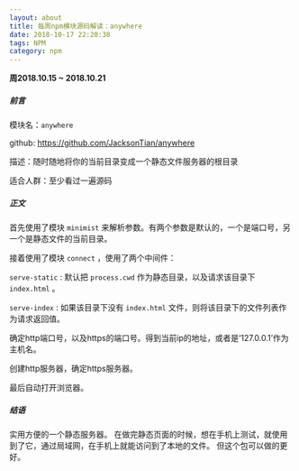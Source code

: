 ```yaml
---
layout: about
title: 每周npm模块源码解读：anywhere
date: 2018-10-17 22:20:38
tags: NPM
category: npm
---
```


**周2018.10.15 ~ 2018.10.21**

##### 前言

模块名：`anywhere`

github: https://github.com/JacksonTian/anywhere

描述：随时随地将你的当前目录变成一个静态文件服务器的根目录

适合人群：至少看过一遍源码

<!-- more -->

##### 正文
 
首先使用了模块 `minimist` 来解析参数。有两个参数是默认的，一个是端口号，另一个是静态文件的当前目录。

接着使用了模块 `connect` ，使用了两个中间件：

`serve-static` : 默认把 `process.cwd` 作为静态目录，以及请求该目录下 `index.html` 。

`serve-index` : 如果该目录下没有 `index.html` 文件，则将该目录下的文件列表作为请求返回值。

确定http端口号，以及https的端口号。得到当前ip的地址，或者是‘127.0.0.1’作为主机名。

创建http服务器，确定https服务器。

最后自动打开浏览器。

##### 结语

实用方便的一个静态服务器。
在做完静态页面的时候，想在手机上测试，就使用到了它，通过局域网，在手机上就能访问到了本地的文件。
但这个包可以做的更好。